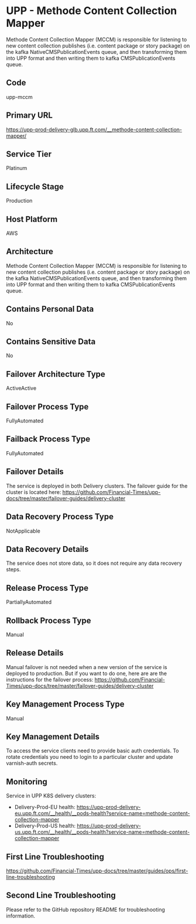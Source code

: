 <!--
    Written in the format prescribed by https://github.com/Financial-Times/runbook.md.
    Any future edits should abide by this format.
-->
# UPP - Methode Content Collection Mapper

Methode Content Collection Mapper (MCCM) is responsible for listening to new content collection publishes (i.e. content package or story package) on the kafka NativeCMSPublicationEvents queue, and then transforming them into UPP format and then writing them to kafka CMSPublicationEvents queue.

## Code

upp-mccm

## Primary URL

https://upp-prod-delivery-glb.upp.ft.com/__methode-content-collection-mapper/

## Service Tier

Platinum

## Lifecycle Stage

Production

## Host Platform

AWS

## Architecture

Methode Content Collection Mapper (MCCM) is responsible for listening to new content collection publishes (i.e. content package or story package) on the kafka NativeCMSPublicationEvents queue, and then transforming them into UPP format and then writing them to kafka CMSPublicationEvents queue.

## Contains Personal Data

No

## Contains Sensitive Data

No

<!-- Placeholder - remove HTML comment markers to activate
## Can Download Personal Data
Choose Yes or No

...or delete this placeholder if not applicable to this system
-->

<!-- Placeholder - remove HTML comment markers to activate
## Can Contact Individuals
Choose Yes or No

...or delete this placeholder if not applicable to this system
-->

## Failover Architecture Type

ActiveActive

## Failover Process Type

FullyAutomated

## Failback Process Type

FullyAutomated

## Failover Details

The service is deployed in both Delivery clusters. The failover guide for the cluster is located here:
<https://github.com/Financial-Times/upp-docs/tree/master/failover-guides/delivery-cluster>

## Data Recovery Process Type

NotApplicable

## Data Recovery Details

The service does not store data, so it does not require any data recovery steps.

## Release Process Type

PartiallyAutomated

## Rollback Process Type

Manual

## Release Details

Manual failover is not needed when a new version of the service is deployed to production. But if you want to do one, here are are the instructions for the failover process: <https://github.com/Financial-Times/upp-docs/tree/master/failover-guides/delivery-cluster>

<!-- Placeholder - remove HTML comment markers to activate
## Heroku Pipeline Name
Enter descriptive text satisfying the following:
This is the name of the Heroku pipeline for this system. If you don't have a pipeline, this is the name of the app in Heroku. A pipeline is a group of Heroku apps that share the same codebase where each app in a pipeline represents the different stages in a continuous delivery workflow, i.e. staging, production.

...or delete this placeholder if not applicable to this system
-->

## Key Management Process Type

Manual

## Key Management Details

To access the service clients need to provide basic auth credentials.
To rotate credentials you need to login to a particular cluster and update varnish-auth secrets.

## Monitoring

Service in UPP K8S delivery clusters:

*   Delivery-Prod-EU health: <https://upp-prod-delivery-eu.upp.ft.com/__health/__pods-health?service-name=methode-content-collection-mapper>
*   Delivery-Prod-US health: <https://upp-prod-delivery-us.upp.ft.com/__health/__pods-health?service-name=methode-content-collection-mapper>

## First Line Troubleshooting

<https://github.com/Financial-Times/upp-docs/tree/master/guides/ops/first-line-troubleshooting>

## Second Line Troubleshooting

Please refer to the GitHub repository README for troubleshooting information.